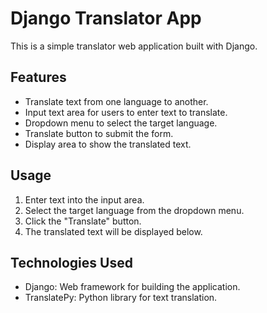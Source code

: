 # Django Translator App

This is a simple translator web application built with Django.

## Features

- Translate text from one language to another.
- Input text area for users to enter text to translate.
- Dropdown menu to select the target language.
- Translate button to submit the form.
- Display area to show the translated text.

## Usage

1. Enter text into the input area.
2. Select the target language from the dropdown menu.
3. Click the "Translate" button.
4. The translated text will be displayed below.

## Technologies Used

- Django: Web framework for building the application.
- TranslatePy: Python library for text translation.
